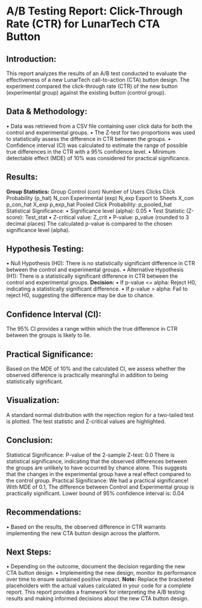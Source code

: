 # **A/B Testing Report: Click-Through Rate (CTR) for LunarTech CTA Button** 

## **Introduction:** 
This report analyzes the results of an A/B test conducted to evaluate the effectiveness of a new 
LunarTech call-to-action (CTA) button design. The experiment compared the click-through rate 
(CTR) of the new button (experimental group) against the existing button (control group). 

## **Data & Methodology:** 
• Data was retrieved from a CSV file containing user click data for both the control and 
experimental groups. 
• The Z-test for two proportions was used to statistically assess the difference in CTR 
between the groups. 
• Confidence interval (CI) was calculated to estimate the range of possible true differences 
in the CTR with a 95% confidence level. 
• Minimum detectable effect (MDE) of 10% was considered for practical significance.

## **Results:** 
**Group Statistics:** 
Group 
Control (con) 
Number of Users Clicks Click Probability (p_hat) 
N_con 
Experimental (exp) N_exp 
Export to Sheets 
X_con p_con_hat 
X_exp p_exp_hat 
Pooled Click Probability: p_pooled_hat 
Statistical Significance: 
• Significance level (alpha): 0.05 
• Test Statistic (Z-score): Test_stat 
• Z-critical value: Z_crit 
• P-value: p_value (rounded to 3 decimal places) 
The calculated p-value is compared to the chosen significance level (alpha). 
## **Hypothesis Testing:** 
• Null Hypothesis (H0): There is no statistically significant difference in CTR between the 
control and experimental groups. 
• Alternative Hypothesis (H1): There is a statistically significant difference in CTR 
between the control and experimental groups. 
**Decision:** 
• If p-value <= alpha: Reject H0, indicating a statistically significant difference. 
• If p-value > alpha: Fail to reject H0, suggesting the difference may be due to chance. 

## **Confidence Interval (CI):** 
The 95% CI provides a range within which the true difference in CTR between the groups is 
likely to lie. 
## **Practical Significance:** 
Based on the MDE of 10% and the calculated CI, we assess whether the observed difference is 
practically meaningful in addition to being statistically significant. 

## **Visualization:** 
A standard normal distribution with the rejection region for a two-tailed test is plotted. The test 
statistic and Z-critical values are highlighted. 

## **Conclusion:** 
Statistical Significance: P-value of the 2-sample Z-test: 0.0
There is statistical significance, indicating that the observed differences between the groups are unlikely to have occurred by chance alone. This suggests that the changes in the experimental group have a real effect compared to the control group.
Practical Significance: We had a practical significance! With MDE of 0.1, The difference between Control and Experimental group is practically significant. Lower bound of 95% confidence interval is: 0.04 

## **Recommendations:** 
• Based on the results, the observed difference in CTR warrants 
implementing the new CTA button design across the platform. 
 
## **Next Steps:** 
• Depending on the outcome, document the decision regarding the new CTA button design. 
• Implementing the new design, monitor its performance over time to ensure sustained 
positive impact. 
**Note:** Replace the bracketed placeholders with the actual values calculated in your code for a 
complete report. This report provides a framework for interpreting the A/B testing results and 
making informed decisions about the new CTA button design.

